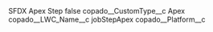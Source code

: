 <?xml version="1.0" encoding="UTF-8"?>
<CustomMetadata xmlns="http://soap.sforce.com/2006/04/metadata" xmlns:xsi="http://www.w3.org/2001/XMLSchema-instance" xmlns:xsd="http://www.w3.org/2001/XMLSchema">
    <label>SFDX Apex Step</label>
    <protected>false</protected>
    <values>
        <field>copado__CustomType__c</field>
        <value xsi:type="xsd:string">Apex</value>
    </values>
    <values>
        <field>copado__LWC_Name__c</field>
        <value xsi:type="xsd:string">jobStepApex</value>
    </values>
    <values>
        <field>copado__Platform__c</field>
        <value xsi:nil="true"/>
    </values>
</CustomMetadata>
